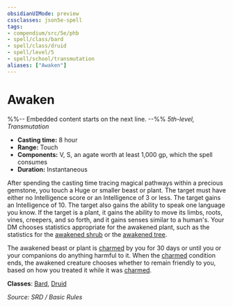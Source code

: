```yaml
---
obsidianUIMode: preview
cssclasses: json5e-spell
tags:
- compendium/src/5e/phb
- spell/class/bard
- spell/class/druid
- spell/level/5
- spell/school/transmutation
aliases: ["Awaken"]
---
```

# Awaken
%%-- Embedded content starts on the next line. --%%
*5th-level, Transmutation*  

- **Casting time:** 8 hour
- **Range:** Touch
- **Components:** V, S, an agate worth at least 1,000 gp, which the spell consumes
- **Duration:** Instantaneous

After spending the casting time tracing magical pathways within a precious gemstone, you touch a Huge or smaller beast or plant. The target must have either no Intelligence score or an Intelligence of 3 or less. The target gains an Intelligence of 10. The target also gains the ability to speak one language you know. If the target is a plant, it gains the ability to move its limbs, roots, vines, creepers, and so forth, and it gains senses similar to a human's. Your DM chooses statistics appropriate for the awakened plant, such as the statistics for the [awakened shrub](compendium/bestiary/plant/awakened-shrub.md) or the [awakened tree](compendium/bestiary/plant/awakened-tree.md).

The awakened beast or plant is [charmed](rules/conditions.md#charmed) by you for 30 days or until you or your companions do anything harmful to it. When the [charmed](rules/conditions.md#charmed) condition ends, the awakened creature chooses whether to remain friendly to you, based on how you treated it while it was [charmed](rules/conditions.md#charmed).

**Classes**: [Bard](compendium/classes/bard.md), [Druid](compendium/classes/druid.md)

*Source: SRD / Basic Rules*
